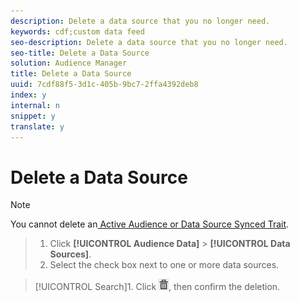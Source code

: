 ```yaml
---
description: Delete a data source that you no longer need.
keywords: cdf;custom data feed
seo-description: Delete a data source that you no longer need.
seo-title: Delete a Data Source
solution: Audience Manager
title: Delete a Data Source
uuid: 7cdf88f5-3d1c-405b-9bc7-2ffa4392deb8
index: y
internal: n
snippet: y
translate: y
---
```


# Delete a Data Source


>[!NOTE]
>
>You cannot delete an[ Active Audience or Data Source Synced Trait](../../c_features/c_tb_overview/client-activity-synced-audience-traits.md#concept_7D3F4AF1FAD440509956632B8A51E64D). 



>1. Click **[!UICONTROL  Audience Data]** > **[!UICONTROL  Data Sources]**.
>1. Select the check box next to one or more data sources.

>    [!UICONTROL  Search]1. Click  ![](assets/icon_trash.png), then confirm the deletion.
